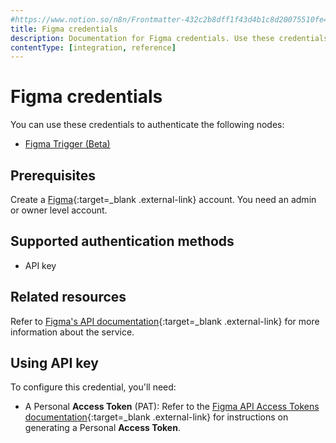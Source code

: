 ```yaml
---
#https://www.notion.so/n8n/Frontmatter-432c2b8dff1f43d4b1c8d20075510fe4
title: Figma credentials
description: Documentation for Figma credentials. Use these credentials to authenticate Figma in n8n, a workflow automation platform.
contentType: [integration, reference]
---
```


# Figma credentials

You can use these credentials to authenticate the following nodes:

- [Figma Trigger (Beta)](/integrations/builtin/trigger-nodes/n8n-nodes-base.figmatrigger.md)

## Prerequisites

Create a [Figma](https://www.figma.com/){:target=_blank .external-link} account. You need an admin or owner level account.

## Supported authentication methods

- API key

## Related resources

Refer to [Figma's API documentation](https://www.figma.com/developers/api){:target=_blank .external-link} for more information about the service.

## Using API key

To configure this credential, you'll need:

- A Personal **Access Token** (PAT): Refer to the [Figma API Access Tokens documentation](https://www.figma.com/developers/api#access-tokens){:target=_blank .external-link} for instructions on generating a Personal **Access Token**.
